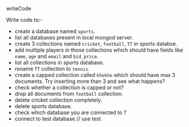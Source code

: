 writeCode

Write code to:-

- create a database named `sports`.
- list all databases present in local mongod server.
- create 3 collections named `cricket`, `football`, `TT` in sports databse.
- add multiple players in those collections which should have fields like `name`, `age` and `email` and `bid_price`.
- list all collections in sports database.
- rename `TT` collection to `tennis`.
- create a capped collection called `khokho` which should have max 3 documents.
  Try inserting more than 3 and see what happens?
- check whether a collection is capped or not?
- drop all documents from `football` collection.
- delete cricket collection completely.
- delete sports database.
- check which database you are connected to ?
- connect to test database // use test
